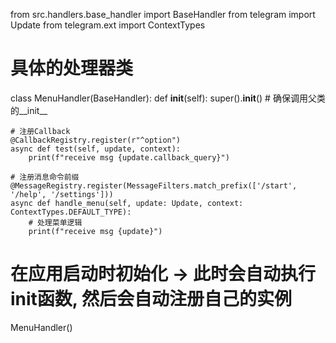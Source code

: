 from src.handlers.base_handler import BaseHandler
from telegram import Update
from telegram.ext import ContextTypes


# 具体的处理器类
class MenuHandler(BaseHandler):
    def __init__(self):
        super().__init__()  # 确保调用父类的__init__

    # 注册Callback
    @CallbackRegistry.register(r"^option")
    async def test(self, update, context):
        print(f"receive msg {update.callback_query}")

    # 注册消息命令前缀
    @MessageRegistry.register(MessageFilters.match_prefix(['/start', '/help', '/settings']))
    async def handle_menu(self, update: Update, context: ContextTypes.DEFAULT_TYPE):
        # 处理菜单逻辑
        print(f"receive msg {update}")
    
# 在应用启动时初始化 -> 此时会自动执行init函数, 然后会自动注册自己的实例
MenuHandler()